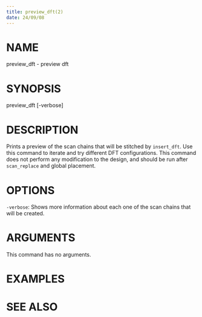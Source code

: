 ```yaml
---
title: preview_dft(2)
date: 24/09/08
---
```


# NAME

preview_dft - preview dft

# SYNOPSIS

preview_dft
    [-verbose]


# DESCRIPTION

Prints a preview of the scan chains that will be stitched by `insert_dft`. Use
this command to iterate and try different DFT configurations. This command does
not perform any modification to the design, and should be run after `scan_replace`
and global placement.

# OPTIONS

`-verbose`:  Shows more information about each one of the scan chains that will be created.

# ARGUMENTS

This command has no arguments.

# EXAMPLES

# SEE ALSO

